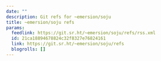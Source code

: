 ```yaml
---
date: ""
description: Git refs for ~emersion/soju
title: ~emersion/soju refs
params:
  feedlink: https://git.sr.ht/~emersion/soju/refs/rss.xml
  id: 21ca18894678824c32f8327e76824161
  link: https://git.sr.ht/~emersion/soju/refs
  blogrolls: []
---
```


